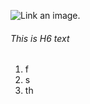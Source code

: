 ![Link an image.](/learn/azure-devops/shared/media/mara.png)
###### This is H6 text
1. f
2. s
3. th

